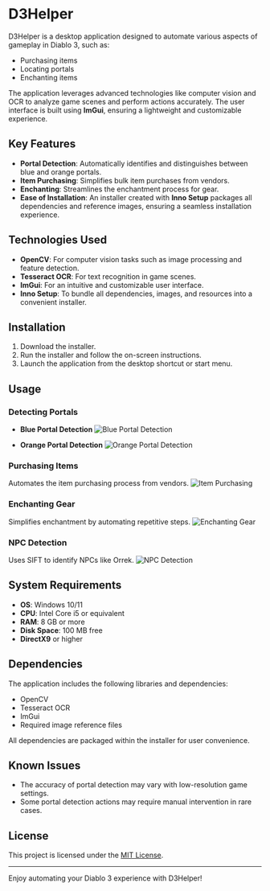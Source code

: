 # D3Helper

D3Helper is a desktop application designed to automate various aspects of gameplay in Diablo 3, such as:
- Purchasing items
- Locating portals
- Enchanting items

The application leverages advanced technologies like computer vision and OCR to analyze game scenes and perform actions accurately. The user interface is built using **ImGui**, ensuring a lightweight and customizable experience.

## Key Features

- **Portal Detection**: Automatically identifies and distinguishes between blue and orange portals.
- **Item Purchasing**: Simplifies bulk item purchases from vendors.
- **Enchanting**: Streamlines the enchantment process for gear.
- **Ease of Installation**: An installer created with **Inno Setup** packages all dependencies and reference images, ensuring a seamless installation experience.

## Technologies Used

- **OpenCV**: For computer vision tasks such as image processing and feature detection.
- **Tesseract OCR**: For text recognition in game scenes.
- **ImGui**: For an intuitive and customizable user interface.
- **Inno Setup**: To bundle all dependencies, images, and resources into a convenient installer.

## Installation

1. Download the installer.
2. Run the installer and follow the on-screen instructions.
3. Launch the application from the desktop shortcut or start menu.

## Usage

### Detecting Portals
- **Blue Portal Detection**
  ![Blue Portal Detection](assets/bluePortal.gif)

- **Orange Portal Detection**
  ![Orange Portal Detection](assets/orangePortal.gif)

### Purchasing Items
Automates the item purchasing process from vendors.
![Item Purchasing](assets/gambling.gif)

### Enchanting Gear
Simplifies enchantment by automating repetitive steps.
![Enchanting Gear](assets/enchanting.gif)

### NPC Detection
Uses SIFT to identify NPCs like Orrek.
![NPC Detection](assets/orek.gif)

## System Requirements

- **OS**: Windows 10/11
- **CPU**: Intel Core i5 or equivalent
- **RAM**: 8 GB or more
- **Disk Space**: 100 MB free
- **DirectX9** or higher

## Dependencies

The application includes the following libraries and dependencies:
- OpenCV
- Tesseract OCR
- ImGui
- Required image reference files

All dependencies are packaged within the installer for user convenience.

## Known Issues

- The accuracy of portal detection may vary with low-resolution game settings.
- Some portal detection actions may require manual intervention in rare cases.

## License

This project is licensed under the [MIT License](https://rem.mit-license.org).


---

Enjoy automating your Diablo 3 experience with D3Helper!
